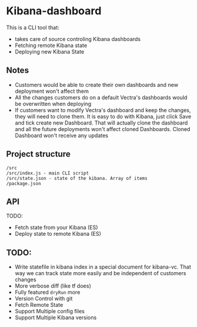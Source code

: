 # Kibana-dashboard

This is a CLI tool that:
* takes care of source controling Kibana dashboards
* Fetching remote Kibana state
* Deploying new Kibana State


## Notes

* Customers would be able to create their own dashboards and new deployment won't affect them
* All the changes customers do on a default Vectra's dashboards would be overwritten when deploying
* If customers want to modify Vectra's dashboard and keep the changes, they will need to clone them. It is easy to do with Kibana, just click Save and tick create new       Dashboard. That will actually clone the dashboard and all the future deployments won't affect cloned Dashboards. Cloned Dashboard won't receive any updates

## Project structure

```
/src
/src/index.js - main CLI script
/src/state.json - state of the kibana. Array of items
/package.json
```

## API

TODO:
* Fetch state from your Kibana (ES)
* Deploy state to remote Kibana (ES)


## TODO:

- Write statefile in kibana index in a special document for kibana-vc. That way we can track state more easily and be independent of customers changes
- More verbose diff (like tf does)
- Fully featured `dryRun` more
- Version Control with git
- Fetch Remote State
- Support Multiple config files
- Support Multiple Kibana versions
